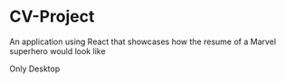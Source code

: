 # CV-Project
An application using React that showcases how the resume of a Marvel superhero would look like

Only Desktop
